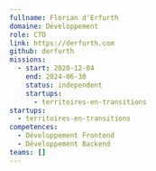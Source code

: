 ```yaml
---
fullname: Florian d'Erfurth
domaine: Développement
role: CTO
link: https://derfurth.com
github: derfurth
missions:
  - start: 2020-12-04
    end: 2024-06-30
    status: independent
    startups:
      - territoires-en-transitions
startups:
  - territoires-en-transitions
competences:
  - Développement Frontend
  - Développement Backend
teams: []
---
```

